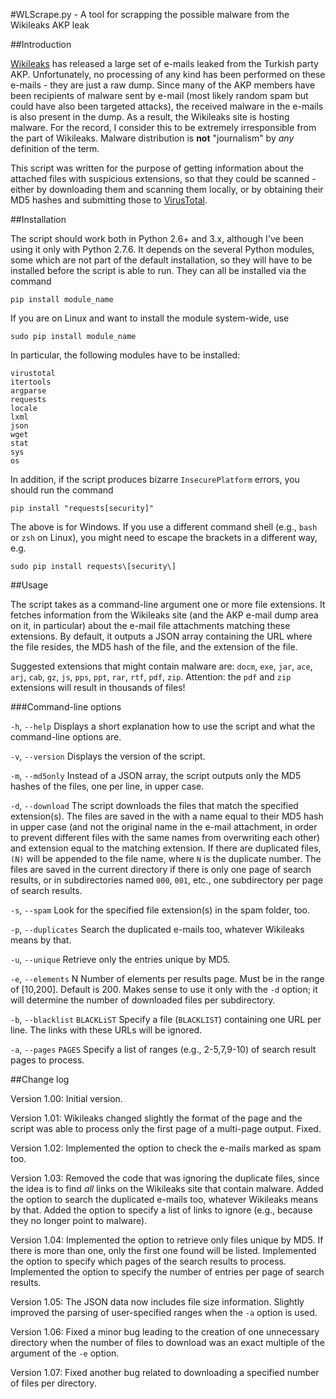 #WLScrape.py - A tool for scrapping the possible malware from the Wikileaks AKP leak

##Introduction

[Wikileaks](https://www.wikileaks.org) has released a large set of e-mails leaked from the Turkish party AKP. Unfortunately, no processing of any kind has been performed on these e-mails - they are just a raw dump. Since many of the AKP members have been recipients of malware sent by e-mail (most likely random spam but could have also been targeted attacks), the received malware in the e-mails is also present in the dump. As a result, the Wikileaks site is hosting malware. For the record, I consider this to be extremely irresponsible from the part of Wikileaks. Malware distribution is __not__ "journalism" by _any_ definition of the term.

This script was written for the purpose of getting information about the attached files with suspicious extensions, so that they could be scanned - either by downloading them and scanning them locally, or by obtaining their MD5 hashes and submitting those to [VirusTotal](https://www.virustotal.com/).

##Installation

The script should work both in Python 2.6+ and 3.x, although I've been using it only with Python 2.7.6. It depends on the several Python modules, some which are not part of the default installation, so they will have to be installed before the script is able to run. They can all be installed via the command

	pip install module_name

If you are on Linux and want to install the module system-wide, use

	sudo pip install module_name

In particular, the following modules have to be installed:

	virustotal
	itertools
	argparse
	requests
	locale
	lxml
	json
	wget
	stat
	sys
	os

In addition, if the script produces bizarre `InsecurePlatform` errors, you should run the command

	pip install "requests[security]"

The above is for Windows. If you use a different command shell (e.g., `bash` or `zsh` on Linux), you might need to escape the brackets in a different way, e.g.

	sudo pip install requests\[security\]

##Usage

The script takes as a command-line argument one or more file extensions. It fetches information from the Wikileaks site (and the AKP e-mail dump area on it, in particular) about the e-mail file attachments matching these extensions. By default, it outputs a JSON array containing the URL where the file resides, the MD5 hash of the file, and the extension of the file.

Suggested extensions that might contain malware are: `docm`, `exe`, `jar`, `ace`, `arj`, `cab`, `gz`, `js`, `pps`, `ppt`, `rar`, `rtf`, `pdf`, `zip`. Attention: the `pdf` and `zip` extensions will result in thousands of files!

###Command-line options

`-h`, `--help`	Displays a short explanation how to use the script and what the command-line options are.

`-v`, `--version`	Displays the version of the script.

`-m`, `--md5only`	Instead of a JSON array, the script outputs only the MD5 hashes of the files, one per line, in upper case.

`-d`, `--download`	The script downloads the files that match the specified extension(s). The files are saved in the with a name equal to their MD5 hash in upper case (and not the original name in the e-mail attachment, in order to prevent different files with the same names from overwriting each other) and extension equal to the matching extension. If there are duplicated files, `(N)` will be appended to the file name, where `N` is the duplicate number. The files are saved in the current directory if there is only one page of search results, or in subdirectories named `000`, `001`, etc., one subdirectory per page of search results. 

`-s`, `--spam`	Look for the specified file extension(s) in the spam folder, too.

`-p`, `--duplicates`	Search the duplicated e-mails too, whatever Wikileaks means by that.

`-u`, `--unique`	Retrieve only the entries unique by MD5.

`-e`, `--elements` N	Number of elements per results page. Must be in the range of [10,200]. Default is 200. Makes sense to use it only with the `-d` option; it will determine the number of downloaded files per subdirectory.

`-b`, `--blacklist` `BLACKLiST`	Specify a file (`BLACKLIST`) containing one URL per line. The links with these URLs will be ignored.

`-a`, `--pages` `PAGES` Specify a list of ranges (e.g., 2-5,7,9-10) of search result pages to process.

##Change log

Version 1.00:	Initial version.

Version 1.01:	Wikileaks changed slightly the format of the page and the script was able to process only the first page of a multi-page output. Fixed.

Version 1.02:	Implemented the option to check the e-mails marked as spam too.

Version 1.03:	Removed the code that was ignoring the duplicate files, since the idea is to find _all_ links on the Wikileaks site that contain malware. Added the option to search the duplicated e-mails too, whatever Wikileaks means by that. Added the option to specify a list of links to ignore (e.g., because they no longer point to malware).

Version 1.04:	Implemented the option to retrieve only files unique by MD5. If there is more than one, only the first one found will be listed. Implemented the option to specify which pages of the search results to process. Implemented the option to specify the number of entries per page of search results.

Version 1.05:	The JSON data now includes file size information. Slightly improved the parsing of user-specified ranges when the `-a` option is used.

Version 1.06:	Fixed a minor bug leading to the creation of one unnecessary directory when the number of files to download was an exact multiple of the argument of the `-e` option.

Version 1.07:	Fixed another bug related to downloading a specified number of files per directory.
